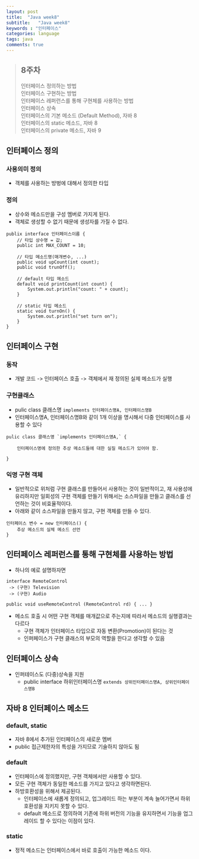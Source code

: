 ```yaml
---
layout: post
title:  "Java week8"
subtitle:   "Java week8"
keywords : "인터페이스"
categories: language
tags: java
comments: true
---
```


> ## 8주차  
> 인터페이스 정의하는 방법  
> 인터페이스 구현하는 방법  
> 인터페이스 레퍼런스를 통해 구현체를 사용하는 방법  
> 인터페이스 상속  
> 인터페이스의 기본 메소드 (Default Method), 자바 8  
> 인터페이스의 static 메소드, 자바 8  
> 인터페이스의 private 메소드, 자바 9  


## 인터페이스 정의
### 사용의미 정의
- 객체를 사용하는 방벙에 대해서 정의한 타입

### 정의
- 상수와 메소드만을 구성 멤버로 가지게 된다.
- 객체로 생성할 수 없기 때문에 생성자를 가질 수 없다.

```
publix interface 인터페이스이름 {
    // 타입 상수명 = 값;
    public int MAX_COUNT = 10;

    // 타입 메소드명(매개변수, ...)
    public void upCount(int count);
    public void trunOff();

    // default 타입 메소드
    default void printCount(int count) {
        System.out.println("count: " + count);
    }

    // static 타입 메소드
    static void turnOn() {
        System.out.println("set turn on");
    }
}
```

## 인터페이스 구현
### 동작
- 개발 코드 -> 인터페이스 호출 -> 객체에서 재 정의된 실제 메소드가 실행

### 구현클래스
- pulic class 클래스명 `implements 인터페이스명A, 인터페이스명B`
- 인터페이스명A, 인터페이스명B와 같이 1개 이상을 명시해서 다중 인터페이스를 사용할 수 있다

```
pulic class 클래스명 `implements 인터페이스명A,` {
    
    인터페이스명에 정의한 추상 메소드들에 대한 실질 메소드가 있어야 함.

}
```

### 익명 구현 객체
- 일반적으로 위처럼 구현 클래스를 만들어서 사용하는 것이 일반적이고, 재 사용성에 유리하지만
일회성의 구현 객체를 만들기 위해서는 소스파일을 만들고 클래스를 선언하는 것이 비효율적이다.
- 아래와 같이 소스파일을 만들지 않고, 구현 객체를 만들 수 있다.

```
인터페이스 변수 = new 인터페이스() {
    추상 메소드의 실체 메소드 선언
}
```

## 인터페이스 레퍼런스를 통해 구현체를 사용하는 방법
- 하나의 예로 설명하자면

```
interface RemoteControl
 -> (구현) Television
 -> (구현) Audio

public void useRemoteControl (RemoteControl rd) { ... }
```

- 메소드 호출 시 어떤 구현 객체를 매개값으로 주는지에 따라서 메소드의 실행결과는 다르다
    - 구현 객체가 인터페이스 타입으로 자동 변환(Promotion)이 된다는 것
    - 인퍼페이스가 구현 클래스의 부모의 역할을 한다고 생각할 수 있음


## 인터페이스 상속
- 인퍼테이스도 (다중)상속을 지원
    - public interface 하위인터페이스명 `extends 상위인터페이스명A, 상위인터페이스명B`


## 자바 8 인터페이스 메소드

### default, static
- 자바 8에서 추가된 인터페이스의 새로운 멤버
- public 접근제한자의 특성을 가지므로 기술하지 않아도 됨

### default
- 인터페이스에 정의했지만, 구현 객체에서만 사용할 수 있다.
- 모든 구현 객체가 동일한 메소드를 가지고 있다고 생각하면된다.
- 하방호환성을 위해서 제공된다.
    - 인터페이스에 새롭게 정의되고, 업그레이드 하는 부분이 계속 늘어가면서 하위 호환성을 지키지 못할 수 있다.
    - default 메소드로 정의하여 기존에 하위 버전의 기능을 유지하면서 기능을 업그레이드 할 수 있다는 이점이 있다.

### static
- 정적 메소드는 인터페이스에서 바로 호출이 가능한 메소드 이다.
